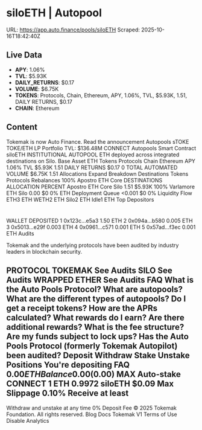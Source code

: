 # siloETH | Autopool

URL: https://app.auto.finance/pools/siloETH
Scraped: 2025-10-16T18:42:40Z

## Live Data

- **APY**: 1.06%
- **TVL**: $5.93K
- **DAILY_RETURNS**: $0.17
- **VOLUME**: $6.75K
- **TOKENS**: Protocols, Chain, Ethereum, APY, 1.06%, TVL, $5.93K, 1.51, DAILY RETURNS, $0.17
- **CHAIN**: Ethereum

## Content

Tokemak is now Auto Finance.
Read the announcement
Autopools
sTOKE
TOKE/ETH
LP
Portfolio
TVL:
$136.48M
CONNECT
Autopools
Smart Contract
siloETH
INSTITUTIONAL AUTOPOOL
ETH deployed across integrated destinations on Silo.
Base Asset
ETH
Tokens
Protocols
Chain
Ethereum
APY
1.06%
TVL
$5.93K
1.51
DAILY RETURNS
$0.17
0
TOTAL AUTOMATED VOLUME
$6.75K
1.51
Allocations
Expand
Breakdown
Destinations
Tokens
Protocols
Rebalances
100%
Apostro ETH Core
DESTINATIONS
ALLOCATION
PERCENT
Apostro ETH Core
Silo
1.51
$5.93K
100%
Varlamore ETH
Silo
0.00
$0
0%
ETH
Deployment Queue
<0.001
$0
0%
Liquidity Flow
ETH3 ETH
WETH2 ETH
Silo2 ETH
Idle1 ETH
Top Depositors
#
WALLET
DEPOSITED
1
0x123c...e5a3
1.50 ETH
2
0x094a...b580
0.005 ETH
3
0x5013...e29f
0.003 ETH
4
0x0961...c571
0.001 ETH
5
0x57ad...f3ec
0.001 ETH
Audits

Tokemak and the underlying protocols have been audited by industry leaders in blockchain security.

PROTOCOL
TOKEMAK
See Audits
SILO
See Audits
WRAPPED ETHER
See Audits
FAQ
What is the Auto Pools Protocol?
What are autopools?
What are the different types of autopools?
Do I get a receipt tokens?
How are the APRs calculated?
What rewards do I earn?
Are there additional rewards?
What is the fee structure?
Are my funds subject to lock ups?
Has the Auto Pools Protocol (formerly Tokemak Autopilot) been audited?
Deposit
Withdraw
Stake
Unstake
Positions
You're depositing
FAQ
$0.00
ETH
Balance 0.00
($0.00)
MAX
Auto-stake
CONNECT
1 ETH
0.9972 siloETH
$0.09
Max Slippage
0.10%
Receive at least
-
Withdraw and unstake at any time
0% Deposit Fee
© 2025 Tokemak Foundation. All rights reserved.
Blog
Docs
Tokemak V1
Terms of Use
Disable Analytics